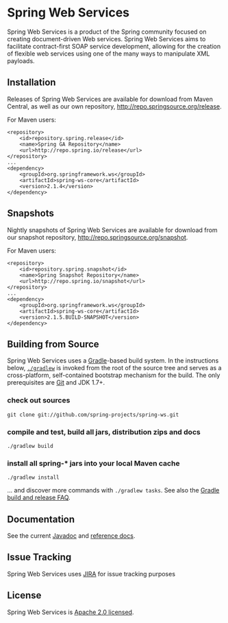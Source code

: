 # Spring Web Services
Spring Web Services is a product of the Spring community focused on creating
document-driven Web services. Spring Web Services aims to facilitate
contract-first SOAP service development, allowing for the creation of flexible
web services using one of the many ways to manipulate XML payloads.

## Installation

Releases of Spring Web Services are available for download from Maven Central,
as well as our own repository, http://repo.springsource.org/release.

For Maven users:

    <repository>
        <id>repository.spring.release</id>
        <name>Spring GA Repository</name>
        <url>http://repo.spring.io/release</url>
    </repository>
    ...
    <dependency>
        <groupId>org.springframework.ws</groupId>
        <artifactId>spring-ws-core</artifactId>
        <version>2.1.4</version>
    </dependency>
    
## Snapshots

Nightly snapshots of Spring Web Services are available for download from our
snapshot repository, http://repo.springsource.org/snapshot.

For Maven users:

    <repository>
        <id>repository.spring.snapshot</id>
        <name>Spring Snapshot Repository</name>
        <url>http://repo.spring.io/snapshot</url>
    </repository>
    ...
    <dependency>
        <groupId>org.springframework.ws</groupId>
        <artifactId>spring-ws-core</artifactId>
        <version>2.1.5.BUILD-SNAPSHOT</version>
    </dependency>

## Building from Source

Spring Web Services uses a [Gradle](http://gradle.org)-based build system. In
the instructions below, [`./gradlew`](http://vimeo.com/34436402) is invoked
from the root of the source tree and serves as a cross-platform, self-contained
bootstrap mechanism for the build. The only prerequisites are
[Git](http://help.github.com/set-up-git-redirect) and JDK 1.7+.

### check out sources
`git clone git://github.com/spring-projects/spring-ws.git`

### compile and test, build all jars, distribution zips and docs
`./gradlew build`

### install all spring-\* jars into your local Maven cache
`./gradlew install`

... and discover more commands with `./gradlew tasks`. See also the [Gradle build and release FAQ](https://github.com/spring-projects/spring-framework/wiki/Gradle-build-and-release-FAQ).

## Documentation

See the current
[Javadoc](http://static.springsource.org/spring-ws/docs/current/javadoc-api)
and [reference
docs](http://static.springsource.org/spring-ws/docs/current/spring-ws-reference
).

## Issue Tracking

Spring Web Services uses [JIRA](https://jira.springsource.org/browse/SWS) for issue tracking purposes

## License

Spring Web Services is [Apache 2.0 licensed](http://www.apache.org/licenses/LICENSE-2.0.html).